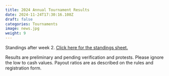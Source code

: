 ```yaml
---
title: 2024 Annual Tournament Results
date: 2024-11-24T17:30:16.108Z
draft: false
categories: Tournaments
image: news.jpg
weight: 9
---
```


Standings after week 2. <a href="index.pdf" target="blank">Click here for the standings sheet. </a>  

Results are preliminary and pending verification and protests. Please ignore the low to cash values. Payout ratios are as described on the rules and registration form.